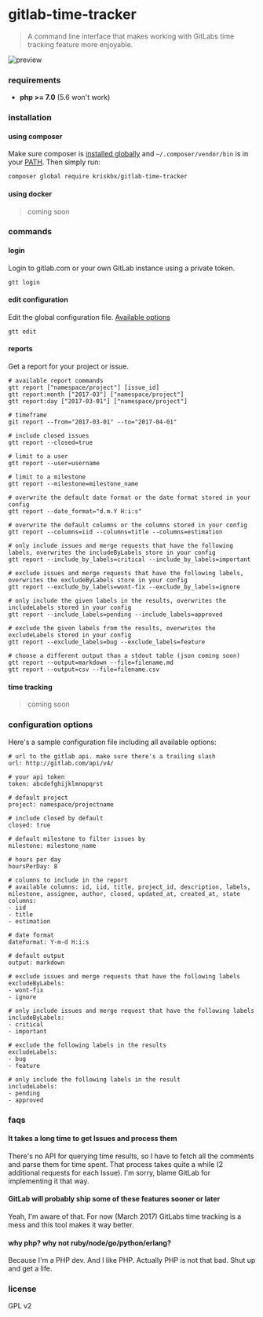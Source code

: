 # gitlab-time-tracker

> A command line interface that makes working with GitLabs time tracking feature more enjoyable.

![preview](https://raw.githubusercontent.com/kriskbx/gitlab-time-tracker/master/preview.gif)

### requirements

* **php >= 7.0** (5.6 won't work)

### installation

#### using composer

Make sure composer is [installed globally](https://getcomposer.org/doc/00-intro.md#globally) and `~/.composer/vendor/bin` is in your [PATH](http://subinsb.com/install-run-composer-binaries-globally). Then simply run:

```
composer global require kriskbx/gitlab-time-tracker
```

#### using docker

> coming soon

### commands

#### login

Login to gitlab.com or your own GitLab instance using a private token.

```
gtt login
```

#### edit configuration

Edit the global configuration file. [Available options](#options)

```
gtt edit
```

#### reports

Get a report for your project or issue.

```
# available report commands
gtt report ["namespace/project"] [issue_id]
gtt report:month ["2017-03"] ["namespace/project"]
gtt report:day ["2017-03-01"] ["namespace/project"]

# timeframe
git report --from="2017-03-01" --to="2017-04-01"

# include closed issues
gtt report --closed=true

# limit to a user
gtt report --user=username

# limit to a milestone
gtt report --milestone=milestone_name

# overwrite the default date format or the date format stored in your config
gtt report --date_format="d.m.Y H:i:s"

# overwrite the default columns or the columns stored in your config
gtt report --columns=iid --columns=title --columns=estimation

# only include issues and merge requests that have the following labels, overwrites the includeByLabels store in your config
gtt report --include_by_labels=critical --include_by_labels=important

# exclude issues and merge requests that have the following labels, overwrites the excludeByLabels store in your config
gtt report --exclude_by_labels=wont-fix --exclude_by_labels=ignore

# only include the given labels in the results, overwrites the includeLabels stored in your config
gtt report --include_labels=pending --include_labels=approved

# exclude the given labels from the results, overwrites the excludeLabels stored in your config
gtt report --exclude_labels=bug --exclude_labels=feature

# choose a different output than a stdout table (json coming soon)
gtt report --output=markdown --file=filename.md
gtt report --output=csv --file=filename.csv
```

#### time tracking

> coming soon

### configuration options

Here's a sample configuration file including all available options:

```
# url to the gitlab api. make sure there's a trailing slash
url: http://gitlab.com/api/v4/

# your api token
token: abcdefghijklmnopqrst

# default project
project: namespace/projectname

# include closed by default
closed: true

# default milestone to filter issues by
milestone: milestone_name

# hours per day
hoursPerDay: 8

# columns to include in the report
# available columns: id, iid, title, project_id, description, labels, milestone, assignee, author, closed, updated_at, created_at, state
columns:
- iid
- title
- estimation

# date format
dateFormat: Y-m-d H:i:s

# default output
output: markdown

# exclude issues and merge requests that have the following labels
excludeByLabels:
- wont-fix
- ignore

# only include issues and merge request that have the following labels
includeByLabels:
- critical
- important

# exclude the following labels in the results
excludeLabels:
- bug
- feature

# only include the following labels in the result
includeLabels:
- pending
- approved
```

### faqs

#### It takes a long time to get Issues and process them

There's no API for querying time results, so I have to fetch all the comments and parse them for time spent. That process takes quite a while (2 additional requests for each Issue). I'm sorry, blame GitLab for implementing it that way.

#### GitLab will probably ship some of these features sooner or later

Yeah, I'm aware of that. For now (March 2017) GitLabs time tracking is a mess and this tool makes it way better.

#### why php? why not ruby/node/go/python/erlang?

Because I'm a PHP dev. And I like PHP. Actually PHP is not that bad. Shut up and get a life.

### license

GPL v2